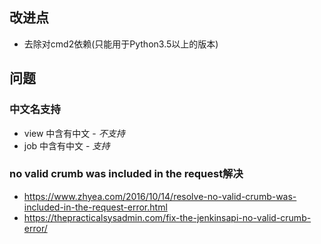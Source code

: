 ## 改进点
- 去除对cmd2依赖(只能用于Python3.5以上的版本)

## 问题
### 中文名支持
- view 中含有中文 -   *不支持*
- job 中含有中文  -  *支持*

### no valid crumb was included in the request解决
- https://www.zhyea.com/2016/10/14/resolve-no-valid-crumb-was-included-in-the-request-error.html
- https://thepracticalsysadmin.com/fix-the-jenkinsapi-no-valid-crumb-error/